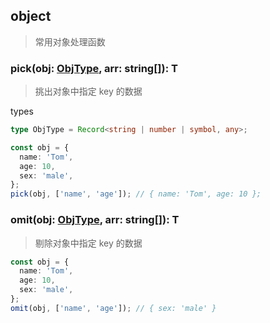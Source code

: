 ## object

> 常用对象处理函数

### pick<T>(obj: [ObjType](../src/types.ts), arr: string[]): T

> 挑出对象中指定 key 的数据

types

```typescript
type ObjType = Record<string | number | symbol, any>;
```

```typescript
const obj = {
  name: 'Tom',
  age: 10,
  sex: 'male',
};
pick(obj, ['name', 'age']); // { name: 'Tom', age: 10 };
```

### omit<T>(obj: [ObjType](../src/types.ts), arr: string[]): T

> 剔除对象中指定 key 的数据

```typescript
const obj = {
  name: 'Tom',
  age: 10,
  sex: 'male',
};
omit(obj, ['name', 'age']); // { sex: 'male' }
```
